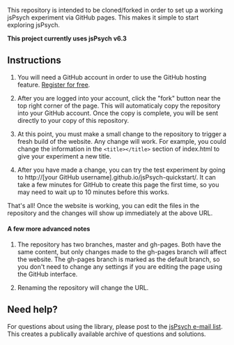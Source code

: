 This repository is intended to be cloned/forked in order to set up a working jsPsych experiment via GitHub pages. This makes it simple to start exploring jsPsych.

**This project currently uses jsPsych v6.3**

Instructions
------------

1. You will need a GitHub account in order to use the GitHub hosting feature. [Register for free](http://www.github.com).

2. After you are logged into your account, click the "fork" button near the top right corner of the page. This will automaticaly copy the repository into your GitHub account. Once the copy is complete, you will be sent directly to your copy of this repository.

3. At this point, you must make a small change to the repository to trigger a fresh build of the website. Any change will work. For example, you could change the information in the `<title></title>` section of index.html to give your experiment a new title. 

4. After you have made a change, you can try the test experiment by going to http://[your GitHub username].github.io/jsPsych-quickstart/. It can take a few minutes for GitHub to create this page the first time, so you may need to wait up to 10 minutes before this works. 

That's all! Once the website is working, you can edit the files in the repository and the changes will show up immediately at the above URL. 

#### A few more advanced notes

1. The repository has two branches, master and gh-pages. Both have the same content, but only changes made to the gh-pages branch will affect the website. The gh-pages branch is marked as the default branch, so you don't need to change any settings if you are editing the page using the GitHub interface.

2. Renaming the repository will change the URL.

Need help?
----------

For questions about using the library, please post to the [jsPsych e-mail list](https://groups.google.com/forum/#!forum/jspsych). This creates a publically available archive of questions and solutions.
